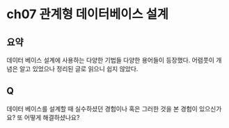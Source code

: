 # ch07 관계형 데이터베이스 설계

## 요약
데이터 베이스 설계에 사용하는 다양한 기법들 다양한 용어들이 등장했다. 어렴풋이 개념은 알고 있었으나 정리된 글로 읽으니 쉽지 않았다.

## Q
데이터 베이스를 설계할 때 실수하셨던 경험이나 혹은 그러한 것을 본 경험이 있으신가요? 또 어떻게 해결하셨나요?